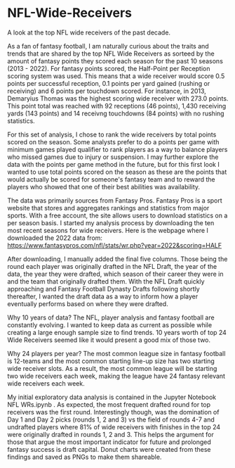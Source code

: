 # NFL-Wide-Receivers
A look at the top NFL wide receivers of the past decade.

As a fan of fantasy football, I am naturally curious about the traits and trends that are shared by the top NFL Wide Receivers as sorteed by the amount of fantasy points they scored each season for the past 10 seasons (2013 - 2022). For fantasy points scored, the Half-Point per Reception scoring system was used. This means that a wide receiver would score 0.5 points per successful reception, 0.1 points per yard gained (rushing or receiving) and 6 points per touchdown scored. For instance, in 2013, Demaryius Thomas was the highest scoring wide receiver with 273.0 points. This point total was reached with 92 receptions (46 points), 1,430 receiving yards (143 points) and 14 receivng touchdowns (84 points) with no rushing statistics. 

For this set of analysis, I chose to rank the wide receivers by total points scored on the season. Some analysts prefer to do a points per game with minimum games played qualifier to rank players as a way to balance players who missed games due to injury or suspension. I may further explore the data with the points per game method in the future, but for this first look I wanted to use total points scored on the season as these are the points that would actually be scored for someone's fantasy team and to reward the players who showed that one of their best abilities was availability.

The data was primarily sources from Fantasy Pros. Fantasy Pros is a sport website that stores and aggregates rankings and statistics from major sports. With a free account, the site allows users to download statistics on a per season basis. I started my analysis process by downloading the ten most recent seasons for wide receivers. Here is the webpage where I downloaded the 2022 data from:
https://www.fantasypros.com/nfl/stats/wr.php?year=2022&scoring=HALF

After downloading, I manually added the final five columns. Those being the round each player was originally drafted in the NFL Draft, the year of the data, the year they were drafted, which season of their career they were in and the team that originally drafted them. With the NFL Draft quickly approaching and Fantasy Football Dynasty Drafts following shortly thereafter, I wanted the draft data as a way to inform how a player eventually performs based on where they were drafted.

Why 10 years of data?
The NFL, player analysis and fantasy football are constantly evolving. I wanted to keep data as current as possible while creating a large enough sample size to find trends. 10 years worth of top 24 Wide Receivers seemed like it would present a good mix of those two.

Why 24 players per year?
The most common league size in fantasy football is 12-teams and the most common starting line-up size has two starting wide receiver slots. As a result, the most common league will be starting two wide receivers each week, making the league have 24 fantasy relevant wide receivers each week. 

My initial exploratory data analysis is contained in the Jupyter Notebook NFL WRs.ipynb . As expected, the most frequent drafted round for top receivers was the first round. Interestingly though, was the domination of Day 1 and Day 2 picks (rounds 1, 2 and 3) vs the field of rounds 4-7 and undrafted players where 81% of wide receivers with finishes in the top 24 were originally drafted in rounds 1, 2 and 3. This helps the argument for those that argue the most important indicator for future and prolonged fantasy success is draft capital. Donut charts were created from these findings and saved as PNGs to make them shareable.

